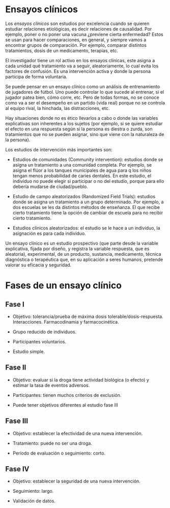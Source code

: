 Ensayos clínicos
================

Los *ensayos clínicos* son estudios por excelencia cuando se quieren
estudiar relaciones etiológicas, es decir relaciones de causalidad. Por
ejemplo, poner o no poner una vacuna ¿previene cierta enfermedad? Estos
se usan para hacer comparaciones, en general, y siempre vamos a
encontrar grupos de comparación. Por ejemplo, comparar distintos
tratamientos, dosis de un medicamento, terapias, etc.

El investigador tiene un rol activo en los ensayos clínicas, este asigna
a cada unidad qué tratamiento va a seguir, aleatoriamente, lo cual evita
los factores de confusión. Es una intervención activa y donde la persona
participa de forma voluntaria.

Se puede pensar en un ensayo clínico como un análisis de entrenamiento
de jugadores de fútbol. Uno puede controlar lo que sucede al entrenar,
si el jugador patea bien, cómo corre, etc. Pero de todas formas, no se
conoce como va a ser el desempeño en un partido (vida real) porque no se
controla al equipo rival, la hinchada, las distracciones, etc.

Hay situaciones donde no es ético llevarlos a cabo o donde las variables
explicativas son inherentes a los sujetos (por ejemplo, si se quiere
estudiar el efecto en una respuesta según si la persona es diestra o
zurda, son tratamientos que no se pueden asignar, sino que viene con la
naturaleza de la persona).

Los estudios de intervención más importantes son:

- Estudios de comunidades (Community intervention): estudios donde se
  asigna un tratamiento a una comunidad completa. Por ejemplo, se asigna
  el flúor a los tanques municipales de agua para q los niños tengan
  menos probabilidad de caries dentales. En este estudio, el individuo
  no puede elegir si participar o no del estudio, porque para ello
  debería mudarse de ciudad/pueblo.

- Estudio de campo aleatorizados (Randomized Field Trials): estudios
  donde se asigna un tratamiento a un grupo determinado. Por ejemplo, a
  dos escuelas se les da distintos métodos de enseñanza. El que recibe
  cierto tratamiento tiene la opción de cambiar de escuela para no
  recibir cierto tratamiento.

- Estudios clínicos aleatorizados: el estudio se le hace a un individuo,
  la asignación es para cada individuo.

Un ensayo clínico es un estudio prospectivo (que parte desde la variable
explicativa, fijada por diseño, y registra la variable respuesta, que es
aleatoria), experimental, de un producto, sustancia, medicamento,
técnica diagnóstica o terapéutica que, en su aplicación a seres humanos,
pretende valorar su eficacia y seguridad.

# Fases de un ensayo clínico

## Fase I

- Objetivo: tolerancia/prueba de máxima dosis tolerable/dosis-respuesta.
  Interacciones. Farmacodinamia y farmacocinética.

- Grupo reducido de individuos.

- Participantes voluntarios.

- Estudio simple.

## Fase II

- Objetivo: evaluar si la droga tiene actividad biológica (o efecto) y
  estimar la tasa de eventos adversos.

- Participantes: tienen muchos criterios de exclusión.

- Puede tener objetivos diferentes al estudio fase III

## Fase III

- Objetivo: establecer la efectividad de una nueva intervención.

- Tratamiento: puede no ser una droga.

- Período de evaluación o seguimiento: corto.

## Fase IV

- Objetivo: establecer la seguridad de una nueva intervención.

- Seguimiento: largo.

- Validación de datos.
